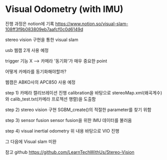 # Visual Odometry (with IMU)

진행 과정은 notion에 기록 
https://www.notion.so/visual-slam-108ff3f9b083809eb7aafcf0c0d6149d

stereo vision 구현을 통한 visual slam 

usb 웹캠 2개 사용 예정 


trigger 기능 X --> 카메라 '동기화'가 매우 중요한 point

어떻게 카메라를 동기화해야할까? 

웹캠은 ABKO사의 APC850 사용 예정 

step 1) 카메라 캘리브레이션 진행 
calibration을 바탕으로 stereoMap.xml(왜곡계수)와 calib_test.txt(카메라 프로젝션 행렬)을 도출함

step 2) stereo vision 구현
SGBM_create()의 적절한 parameter를 찾기 위함

step 3) sensor fusion
sensor fusion을 위한 IMU 데이터를 불러옴 

step 4) visual inertial odometry
위 내용 바탕으로 VIO 진행 

그 다음에 Visual slam 미완

참고 github
https://github.com/LearnTechWithUs/Stereo-Vision
